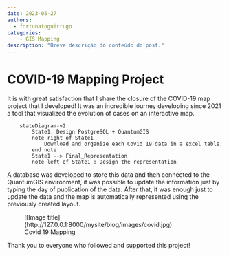 ```yaml
---
date: 2023-05-27
authors:
  - fortunatoguirrugo
categories:
    - GIS Mapping
description: "Breve descrição do conteúdo do post."
---
```

# COVID-19 Mapping Project

It is with great satisfaction that I share the closure of the COVID-19 map project that I developed!
It was an incredible journey developing since 2021 a tool that visualized the evolution of cases on an interactive map.
``` mermaid
    stateDiagram-v2
        State1: Design PostgreSQL + QuantumGIS
        note right of State1
            Download and organize each Covid 19 data in a excel table.
        end note
        State1 --> Final_Representation
        note left of State1 : Design the representation
```
A database was developed to store this data and then connected to the QuantumGIS environment, it was possible to update the information just by typing the day of publication of the data. After that, it was enough just to update the data and the map is automatically represented using the previously created layout.
<figure markdown="span">
  ![Image title](http://127.0.0.1:8000/mysite/blog/images/covid.jpg)
  <figcaption>Covid 19 Mapping</figcaption>
</figure>
Thank you to everyone who followed and supported this project!